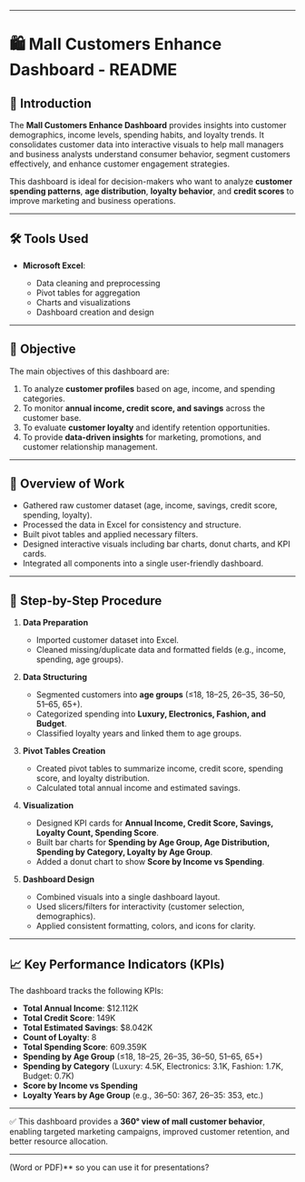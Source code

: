 
---

# 🛍️ Mall Customers Enhance Dashboard - README

## 📌 Introduction

The **Mall Customers Enhance Dashboard** provides insights into customer demographics, income levels, spending habits, and loyalty trends. It consolidates customer data into interactive visuals to help mall managers and business analysts understand consumer behavior, segment customers effectively, and enhance customer engagement strategies.

This dashboard is ideal for decision-makers who want to analyze **customer spending patterns**, **age distribution**, **loyalty behavior**, and **credit scores** to improve marketing and business operations.

---

## 🛠️ Tools Used

* **Microsoft Excel**:

  * Data cleaning and preprocessing
  * Pivot tables for aggregation
  * Charts and visualizations
  * Dashboard creation and design

---

## 🎯 Objective

The main objectives of this dashboard are:

1. To analyze **customer profiles** based on age, income, and spending categories.
2. To monitor **annual income, credit score, and savings** across the customer base.
3. To evaluate **customer loyalty** and identify retention opportunities.
4. To provide **data-driven insights** for marketing, promotions, and customer relationship management.

---

## 📂 Overview of Work

* Gathered raw customer dataset (age, income, savings, credit score, spending, loyalty).
* Processed the data in Excel for consistency and structure.
* Built pivot tables and applied necessary filters.
* Designed interactive visuals including bar charts, donut charts, and KPI cards.
* Integrated all components into a single user-friendly dashboard.

---

## 📝 Step-by-Step Procedure

1. **Data Preparation**

   * Imported customer dataset into Excel.
   * Cleaned missing/duplicate data and formatted fields (e.g., income, spending, age groups).

2. **Data Structuring**

   * Segmented customers into **age groups** (≤18, 18–25, 26–35, 36–50, 51–65, 65+).
   * Categorized spending into **Luxury, Electronics, Fashion, and Budget**.
   * Classified loyalty years and linked them to age groups.

3. **Pivot Tables Creation**

   * Created pivot tables to summarize income, credit score, spending score, and loyalty distribution.
   * Calculated total annual income and estimated savings.

4. **Visualization**

   * Designed KPI cards for **Annual Income, Credit Score, Savings, Loyalty Count, Spending Score**.
   * Built bar charts for **Spending by Age Group, Age Distribution, Spending by Category, Loyalty by Age Group**.
   * Added a donut chart to show **Score by Income vs Spending**.

5. **Dashboard Design**

   * Combined visuals into a single dashboard layout.
   * Used slicers/filters for interactivity (customer selection, demographics).
   * Applied consistent formatting, colors, and icons for clarity.

---

## 📈 Key Performance Indicators (KPIs)

The dashboard tracks the following KPIs:

* **Total Annual Income**: $12.112K
* **Total Credit Score**: 149K
* **Total Estimated Savings**: $8.042K
* **Count of Loyalty**: 8
* **Total Spending Score**: 609.359K
* **Spending by Age Group** (≤18, 18–25, 26–35, 36–50, 51–65, 65+)
* **Spending by Category** (Luxury: 4.5K, Electronics: 3.1K, Fashion: 1.7K, Budget: 0.7K)
* **Score by Income vs Spending**
* **Loyalty Years by Age Group** (e.g., 36–50: 367, 26–35: 353, etc.)

---

✅ This dashboard provides a **360° view of mall customer behavior**, enabling targeted marketing campaigns, improved customer retention, and better resource allocation.

---
(Word or PDF)** so you can use it for presentations?


